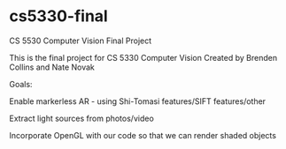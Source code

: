 # cs5330-final
CS 5530 Computer Vision Final Project


This is the final project for CS 5330 Computer Vision
Created by Brenden Collins and Nate Novak

Goals:

Enable markerless AR - using Shi-Tomasi features/SIFT features/other

Extract light sources from photos/video

Incorporate OpenGL with our code so that we can render shaded objects
